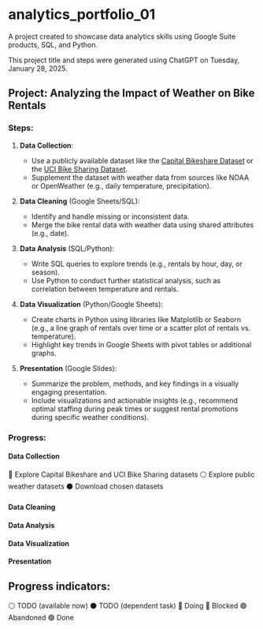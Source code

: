 # analytics_portfolio_01
A project created to showcase data analytics skills using Google Suite products, SQL, and Python.

This project title and steps were generated using ChatGPT on Tuesday, January 28, 2025.

## Project: Analyzing the Impact of Weather on Bike Rentals

### Steps:

1. **Data Collection**:
   - Use a publicly available dataset like the [Capital Bikeshare Dataset](https://www.capitalbikeshare.com/system-data) or the [UCI Bike Sharing Dataset](https://archive.ics.uci.edu/ml/datasets/bike+sharing+dataset).
   - Supplement the dataset with weather data from sources like NOAA or OpenWeather (e.g., daily temperature, precipitation).

2. **Data Cleaning** (Google Sheets/SQL):
   - Identify and handle missing or inconsistent data.
   - Merge the bike rental data with weather data using shared attributes (e.g., date).

3. **Data Analysis** (SQL/Python):
   - Write SQL queries to explore trends (e.g., rentals by hour, day, or season).
   - Use Python to conduct further statistical analysis, such as correlation between temperature and rentals.

4. **Data Visualization** (Python/Google Sheets):
   - Create charts in Python using libraries like Matplotlib or Seaborn (e.g., a line graph of rentals over time or a scatter plot of rentals vs. temperature).
   - Highlight key trends in Google Sheets with pivot tables or additional graphs.

5. **Presentation** (Google Slides):
   - Summarize the problem, methods, and key findings in a visually engaging presentation.
   - Include visualizations and actionable insights (e.g., recommend optimal staffing during peak times or suggest rental promotions during specific weather conditions).

### Progress:

#### Data Collection

🔵 Explore Capital Bikeshare and UCI Bike Sharing datasets 
⚪ Explore public weather datasets
⚫ Download chosen datasets

#### Data Cleaning

#### Data Analysis

#### Data Visualization

#### Presentation

## Progress indicators:

⚪ TODO (available now)
⚫ TODO (dependent task)
🔵 Doing
🔴 Blocked
🟣 Abandoned
🟢 Done
